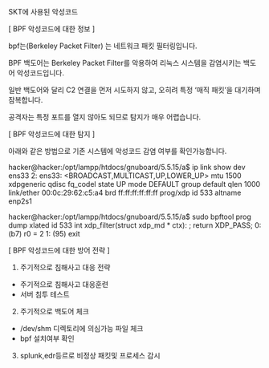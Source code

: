 SKT에 사용된 악성코드

[ BPF 악성코드에 대한 정보 ]

bpf는(Berkeley Packet Filter) 는 네트워크 패킷 필터링입니다.


BPF 백도어는  Berkeley Packet Filter를 
악용하여 리눅스 시스템을 감염시키는 백도어 악성코드입니다.

일반 백도어와 달리 C2 연결을 먼저 시도하지 않고, 
오히려 특정 ‘매직 패킷’을 대기하며 잠복합니다.

공격자는 특정 포트를 열지 않아도 되므로 
탐지가 매우 어렵습니다.



[ BPF 악성코드에 대한 탐지 ]

아래와 같은 방법으로 기존 시스템에 
악성코드 감염 여부를 확인가능합니다.

hacker@hacker:/opt/lampp/htdocs/gnuboard/5.5.15/a$ ip link show dev ens33
2: ens33: <BROADCAST,MULTICAST,UP,LOWER_UP> mtu 1500 xdpgeneric qdisc fq_codel state UP mode DEFAULT group default qlen 1000
    link/ether 00:0c:29:62:c5:a4 brd ff:ff:ff:ff:ff:ff
    prog/xdp id 533 
    altname enp2s1

hacker@hacker:/opt/lampp/htdocs/gnuboard/5.5.15/a$ sudo bpftool prog dump xlated id 533
int xdp_filter(struct xdp_md * ctx):
; return XDP_PASS;
   0: (b7) r0 = 2
   1: (95) exit
   
[ BPF 악성코드에 대한 방어 전략 ]

1. 주기적으로 침해사고 대응 전략

- 주기적으로 침해사고 대응훈련
- 서버 침투 테스트

2. 주기적으로 백도어 체크 

- /dev/shm 디렉토리에 의심가능 파일 체크
- bpf 설치여부 확인

3. splunk,edr등르로 비정상 패킷및 프로세스 감시
